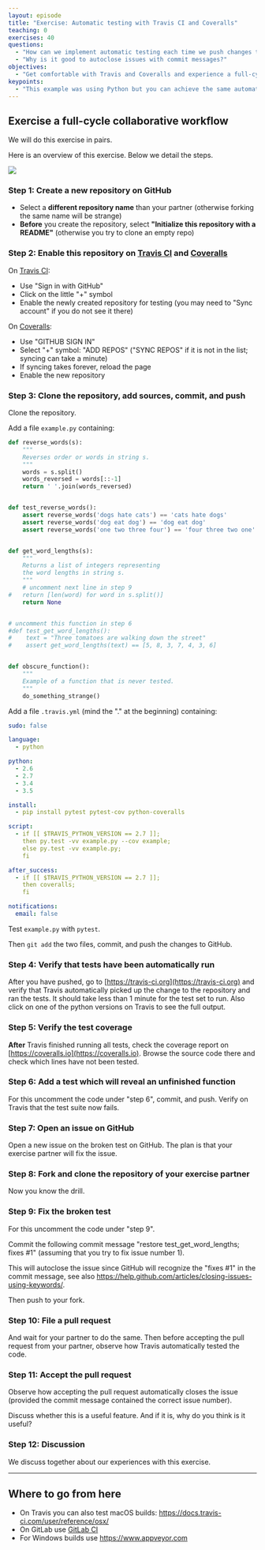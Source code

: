 ```yaml
---
layout: episode
title: "Exercise: Automatic testing with Travis CI and Coveralls"
teaching: 0
exercises: 40
questions:
  - "How can we implement automatic testing each time we push changes to the repository?"
  - "Why is it good to autoclose issues with commit messages?"
objectives:
  - "Get comfortable with Travis and Coveralls and experience a full-cycle collaborative workflow."
keypoints:
  - "This example was using Python but you can achieve the same automation for Fortran or C or C++."
---
```


## Exercise a full-cycle collaborative workflow

We will do this exercise in pairs.

Here is an overview of this exercise. Below we detail the steps.

<img src="{{ site.baseurl }}/img/exercise.svg"/>


### Step 1: Create a new repository on GitHub

- Select a **different repository name** than your partner (otherwise forking the same name will be strange)
- **Before** you create the repository, select **"Initialize this repository with a README"** (otherwise you try to clone an empty repo)


### Step 2: Enable this repository on [Travis CI](https://travis-ci.org) and [Coveralls](https://coveralls.io)

On [Travis CI](https://travis-ci.org):

- Use "Sign in with GitHub"
- Click on the little "+" symbol
- Enable the newly created repository for testing (you may need to "Sync account" if you do not see it there)

On [Coveralls](https://coveralls.io):

- Use "GITHUB SIGN IN"
- Select "+" symbol: "ADD REPOS" ("SYNC REPOS" if it is not in the list; syncing can take a minute)
- If syncing takes forever, reload the page
- Enable the new repository


### Step 3: Clone the repository, add sources, commit, and push

Clone the repository.

Add a file `example.py` containing:

```python
def reverse_words(s):
    """
    Reverses order or words in string s.
    """
    words = s.split()
    words_reversed = words[::-1]
    return ' '.join(words_reversed)


def test_reverse_words():
    assert reverse_words('dogs hate cats') == 'cats hate dogs'
    assert reverse_words('dog eat dog') == 'dog eat dog'
    assert reverse_words('one two three four') == 'four three two one'


def get_word_lengths(s):
    """
    Returns a list of integers representing
    the word lengths in string s.
    """
    # uncomment next line in step 9
#   return [len(word) for word in s.split()]
    return None


# uncomment this function in step 6
#def test_get_word_lengths():
#    text = "Three tomatoes are walking down the street"
#    assert get_word_lengths(text) == [5, 8, 3, 7, 4, 3, 6]


def obscure_function():
    """
    Example of a function that is never tested.
    """
    do_something_strange()
```

Add a file `.travis.yml` (mind the "." at the beginning) containing:

```yaml
sudo: false

language:
  - python

python:
  - 2.6
  - 2.7
  - 3.4
  - 3.5

install:
  - pip install pytest pytest-cov python-coveralls

script:
  - if [[ $TRAVIS_PYTHON_VERSION == 2.7 ]];
    then py.test -vv example.py --cov example;
    else py.test -vv example.py;
    fi

after_success:
  - if [[ $TRAVIS_PYTHON_VERSION == 2.7 ]];
    then coveralls;
    fi

notifications:
  email: false
```

Test `example.py` with `pytest`.

Then `git add` the two files, commit, and push the changes to GitHub.


### Step 4: Verify that tests have been automatically run

After you have pushed, go to [https://travis-ci.org](https://travis-ci.org) and
verify that Travis automatically picked up the change to the repository and ran
the tests.  It should take less than 1 minute for the test set to run.  Also
click on one of the python versions on Travis to see the full output.


### Step 5: Verify the test coverage

**After** Travis finished running all tests, check the coverage report on
[https://coveralls.io](https://coveralls.io).
Browse the source code there and check which lines have not been tested.


### Step 6: Add a test which will reveal an unfinished function

For this uncomment the code under "step 6", commit, and push.
Verify on Travis that the test suite now fails.


### Step 7: Open an issue on GitHub

Open a new issue on the broken test on GitHub.
The plan is that your exercise partner will fix the issue.


### Step 8: Fork and clone the repository of your exercise partner

Now you know the drill.


### Step 9: Fix the broken test

For this uncomment the code under "step 9".

Commit the following commit message "restore test_get_word_lengths; fixes #1" (assuming that you try to fix issue number 1).

This will autoclose the issue since GitHub will recognize the "fixes #1" in the commit message, see also
https://help.github.com/articles/closing-issues-using-keywords/.

Then push to your fork.


### Step 10: File a pull request

And wait for your partner to do the same.
Then before accepting the pull request from your partner, observe
how Travis automatically tested the code.


### Step 11: Accept the pull request

Observe how accepting the pull request automatically closes the issue (provided
the commit message contained the correct issue number).

Discuss whether this is a useful feature. And if it is, why do you think is it useful?


### Step 12: Discussion

We discuss together about our experiences with this exercise.

---

## Where to go from here

- On Travis you can also test macOS builds: https://docs.travis-ci.com/user/reference/osx/
- On GitLab use [GitLab CI](https://about.gitlab.com/product/continuous-integration/)
- For Windows builds use https://www.appveyor.com
